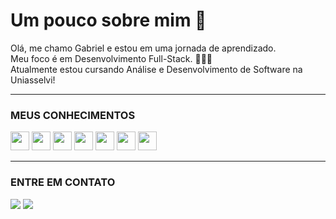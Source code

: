 # Um pouco sobre mim 👋
Olá, me chamo Gabriel e estou em uma jornada de aprendizado.<br>
Meu foco é em Desenvolvimento Full-Stack. 🧑🏻‍💻<br>
Atualmente estou cursando Análise e Desenvolvimento de Software na Uniasselvi!<br>

<hr>

### MEUS CONHECIMENTOS

<div>
  <img width="30px" src="https://cdn.jsdelivr.net/gh/devicons/devicon/icons/javascript/javascript-original.svg">
  <img width="30px" src="https://cdn.jsdelivr.net/gh/devicons/devicon@latest/icons/typescript/typescript-original.svg">
  <img width="30px" src="https://cdn.jsdelivr.net/gh/devicons/devicon@latest/icons/angular/angular-original.svg" />
  <img width="30px" src="https://cdn.jsdelivr.net/gh/devicons/devicon@latest/icons/tailwindcss/tailwindcss-original.svg">
  <img width="30px" src="https://cdn.jsdelivr.net/gh/devicons/devicon@latest/icons/azuresqldatabase/azuresqldatabase-original.svg">
  <img width="30px" src="https://cdn.jsdelivr.net/gh/devicons/devicon@latest/icons/csharp/csharp-original.svg">
  <img width="30px" src="https://cdn.jsdelivr.net/gh/devicons/devicon@latest/icons/dotnetcore/dotnetcore-original.svg">

</div>

<hr>

### ENTRE EM CONTATO
  
<div>
  <a href = "mailto:gabrielfonseca.dsf@gmail.com"><img src="https://img.shields.io/badge/Gmail-D14836?style=for-the-badge&logo=gmail&logoColor=white" target="_blank"></a>
  <a href="https://www.linkedin.com/in/gabriel-f-4a60411b9/" target="_blank"><img src="https://img.shields.io/badge/-LinkedIn-%230077B5?style=for-the-badge&logo=linkedin&logoColor=white" target="_blank"></a>
</div>
